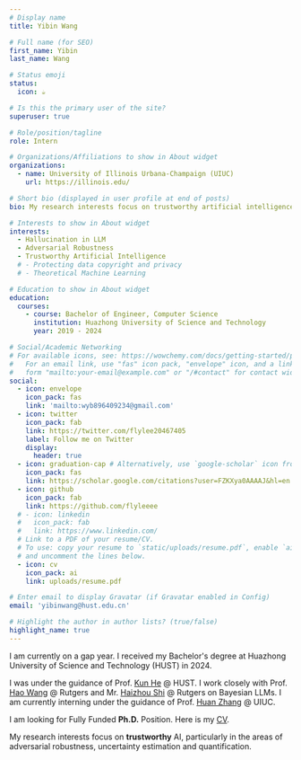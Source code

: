 ```yaml
---
# Display name
title: Yibin Wang

# Full name (for SEO)
first_name: Yibin
last_name: Wang

# Status emoji
status:
  icon: ☕️

# Is this the primary user of the site?
superuser: true

# Role/position/tagline
role: Intern

# Organizations/Affiliations to show in About widget
organizations:
  - name: University of Illinois Urbana-Champaign (UIUC)
    url: https://illinois.edu/

# Short bio (displayed in user profile at end of posts)
bio: My research interests focus on trustworthy artificial intelligence, particularly in the areas of calibration, generalization, and adversarial robustness.

# Interests to show in About widget
interests: 
  - Hallucination in LLM
  - Adversarial Robustness
  - Trustworthy Artificial Intelligence
  # - Protecting data copyright and privacy
  # - Theoretical Machine Learning

# Education to show in About widget
education:
  courses:
    - course: Bachelor of Engineer, Computer Science
      institution: Huazhong University of Science and Technology
      year: 2019 - 2024

# Social/Academic Networking
# For available icons, see: https://wowchemy.com/docs/getting-started/page-builder/#icons
#   For an email link, use "fas" icon pack, "envelope" icon, and a link in the
#   form "mailto:your-email@example.com" or "/#contact" for contact widget.
social:
  - icon: envelope
    icon_pack: fas
    link: 'mailto:wyb896409234@gmail.com'
  - icon: twitter
    icon_pack: fab
    link: https://twitter.com/flylee20467405
    label: Follow me on Twitter
    display:
      header: true
  - icon: graduation-cap # Alternatively, use `google-scholar` icon from `ai` icon pack
    icon_pack: fas
    link: https://scholar.google.com/citations?user=FZKXya0AAAAJ&hl=en
  - icon: github
    icon_pack: fab
    link: https://github.com/flyleeee
  # - icon: linkedin
  #   icon_pack: fab
  #   link: https://www.linkedin.com/
  # Link to a PDF of your resume/CV.
  # To use: copy your resume to `static/uploads/resume.pdf`, enable `ai` icons in `params.yaml`,
  # and uncomment the lines below.
  - icon: cv
    icon_pack: ai
    link: uploads/resume.pdf

# Enter email to display Gravatar (if Gravatar enabled in Config)
email: 'yibinwang@hust.edu.cn'

# Highlight the author in author lists? (true/false)
highlight_name: true
---
```

 
I am currently on a gap year. I received my Bachelor's degree at Huazhong University of Science and Technology (HUST) in 2024. 

I was under the guidance of Prof. [Kun He](https://scholar.google.com/citations?user=YTQnGJsAAAAJ) @ HUST. I work closely with Prof. [Hao Wang](http://www.wanghao.in/) @ Rutgers and Mr. [Haizhou Shi](https://haizhou-shi.github.io/) @ Rutgers on Bayesian LLMs. I am currently interning under the guidance of Prof. [Huan Zhang](https://www.huan-zhang.com/) @ UIUC.

I am looking for Fully Funded **Ph.D.** Position. Here is my [CV](https://yibinwang.netlify.app/uploads/resume.pdf).

My research interests focus on **trustworthy** AI, particularly in the areas of adversarial robustness, uncertainty estimation and quantification.
<!-- {style="text-align: justify;"} -->


